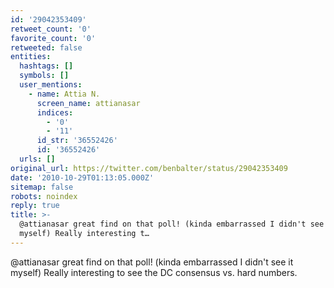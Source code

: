 ```yaml
---
id: '29042353409'
retweet_count: '0'
favorite_count: '0'
retweeted: false
entities:
  hashtags: []
  symbols: []
  user_mentions:
    - name: Attia N.
      screen_name: attianasar
      indices:
        - '0'
        - '11'
      id_str: '36552426'
      id: '36552426'
  urls: []
original_url: https://twitter.com/benbalter/status/29042353409
date: '2010-10-29T01:13:05.000Z'
sitemap: false
robots: noindex
reply: true
title: >-
  @attianasar great find on that poll! (kinda embarrassed I didn't see it
  myself) Really interesting t…
---
```


@attianasar great find on that poll! (kinda embarrassed I didn't see it myself) Really interesting to see the DC consensus vs. hard numbers.